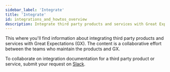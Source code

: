 ```yaml
---
sidebar_label: 'Integrate'
title: 'Integrate'
id: integrations_and_howtos_overview
description: Integrate third party products and services with Great Expectations (GX).
---
```


This where you'll find information about integrating third party products and services with Great Expectations (GX). The content is a collaborative effort between the teams who maintain the products and GX.

To collaborate on integration documentation for a third party product or service, submit your request on [Slack](https://greatexpectations.io/slack).